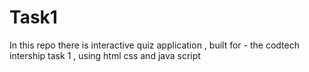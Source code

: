 # Task1
In this repo there is interactive quiz application , built for - the codtech intership task 1 , using html css and java script
